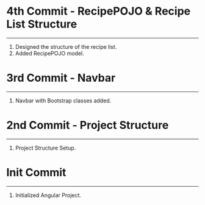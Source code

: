 # 4th Commit - RecipePOJO & Recipe List Structure
------------------------------
1. Designed the structure of the recipe list.
2. Added RecipePOJO model.

# 3rd Commit - Navbar
------------------------------
1. Navbar with Bootstrap classes added.


# 2nd Commit - Project Structure
------------------------------
1. Project Structure Setup.


# Init Commit
------------------------------
1. Initialized Angular Project.




